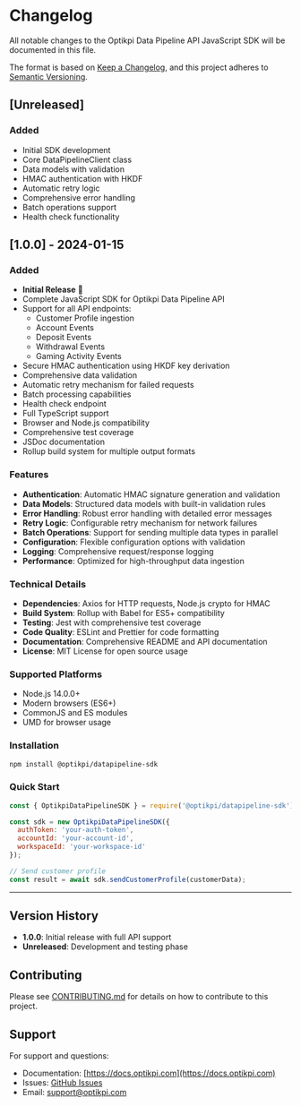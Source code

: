 # Changelog

All notable changes to the Optikpi Data Pipeline API JavaScript SDK will be documented in this file.

The format is based on [Keep a Changelog](https://keepachangelog.com/en/1.0.0/),
and this project adheres to [Semantic Versioning](https://semver.org/spec/v2.0.0.html).

## [Unreleased]

### Added
- Initial SDK development
- Core DataPipelineClient class
- Data models with validation
- HMAC authentication with HKDF
- Automatic retry logic
- Comprehensive error handling
- Batch operations support
- Health check functionality

## [1.0.0] - 2024-01-15

### Added
- **Initial Release** 🎉
- Complete JavaScript SDK for Optikpi Data Pipeline API
- Support for all API endpoints:
  - Customer Profile ingestion
  - Account Events
  - Deposit Events
  - Withdrawal Events
  - Gaming Activity Events
- Secure HMAC authentication using HKDF key derivation
- Comprehensive data validation
- Automatic retry mechanism for failed requests
- Batch processing capabilities
- Health check endpoint
- Full TypeScript support
- Browser and Node.js compatibility
- Comprehensive test coverage
- JSDoc documentation
- Rollup build system for multiple output formats

### Features
- **Authentication**: Automatic HMAC signature generation and validation
- **Data Models**: Structured data models with built-in validation rules
- **Error Handling**: Robust error handling with detailed error messages
- **Retry Logic**: Configurable retry mechanism for network failures
- **Batch Operations**: Support for sending multiple data types in parallel
- **Configuration**: Flexible configuration options with validation
- **Logging**: Comprehensive request/response logging
- **Performance**: Optimized for high-throughput data ingestion

### Technical Details
- **Dependencies**: Axios for HTTP requests, Node.js crypto for HMAC
- **Build System**: Rollup with Babel for ES5+ compatibility
- **Testing**: Jest with comprehensive test coverage
- **Code Quality**: ESLint and Prettier for code formatting
- **Documentation**: Comprehensive README and API documentation
- **License**: MIT License for open source usage

### Supported Platforms
- Node.js 14.0.0+
- Modern browsers (ES6+)
- CommonJS and ES modules
- UMD for browser usage

### Installation
```bash
npm install @optikpi/datapipeline-sdk
```

### Quick Start
```javascript
const { OptikpiDataPipelineSDK } = require('@optikpi/datapipeline-sdk');

const sdk = new OptikpiDataPipelineSDK({
  authToken: 'your-auth-token',
  accountId: 'your-account-id',
  workspaceId: 'your-workspace-id'
});

// Send customer profile
const result = await sdk.sendCustomerProfile(customerData);
```

---

## Version History

- **1.0.0**: Initial release with full API support
- **Unreleased**: Development and testing phase

## Contributing

Please see [CONTRIBUTING.md](CONTRIBUTING.md) for details on how to contribute to this project.

## Support

For support and questions:
- Documentation: [https://docs.optikpi.com](https://docs.optikpi.com)
- Issues: [GitHub Issues](https://github.com/optikpi/datapipeline-sdk-js/issues)
- Email: support@optikpi.com

